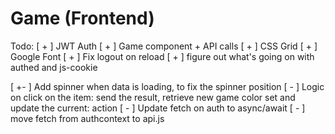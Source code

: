 # Game (Frontend)

Todo:
[ + ] JWT Auth
[ + ] Game component + API calls
[ + ] CSS Grid
[ + ] Google Font
[ + ] Fix logout on reload
[ + ] figure out what's going on with authed and js-cookie 

[ +- ] Add spinner when data is loading, to fix the spinner position
[ - ] Logic on click on the item: send the result, retrieve new game color set and update the current: action
[ - ] Update fetch on auth to async/await
[ - ] move fetch from authcontext to api.js